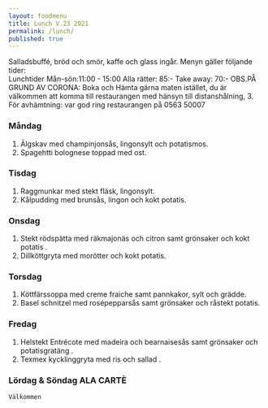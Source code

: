 ```yaml
---
layout: foodmenu
title: Lunch V.23 2021
permalink: /lunch/
published: true
---
```

Salladsbuffé, bröd och smör, kaffe och glass ingår.
Menyn gäller följande tider:  
Lunchtider  Mån-sön:11:00 - 15:00
Alla rätter: 85:- Take away: 70:-
OBS.PÅ GRUND AV CORONA: Boka och Hämta gärna maten istället, du är välkommen att komma till restaurangen med hänsyn till distanshålning, 3. För avhämtning: var god ring restaurangen på 0563 50007
                                

### Måndag
1. Älgskav med champinjonsås, lingonsylt och potatismos.
2. Spagehtti bolognese toppad med ost.

### Tisdag
1. Raggmunkar med stekt fläsk, lingonsylt.
2. Kålpudding med brunsås, lingon och kokt potatis.

### Onsdag
1. Stekt rödspätta med räkmajonäs och citron samt grönsaker och kokt potatis .
2. Dillköttgryta med morötter och kokt potatis.

### Torsdag
1. Köttfärssoppa med creme fraiche samt pannkakor, sylt och grädde. 
2. Basel schnitzel med rosépepparsås samt grönsaker och råstekt potatis.

### Fredag  
1. Helstekt Entrécote med madeira och bearnaisesås samt grönsaker och potatisgratäng .
2. Texmex kycklinggryta med ris och sallad .


### Lördag & Söndag ALA CARTÈ

    Välkommen
    
       
    

   
    
   
     

